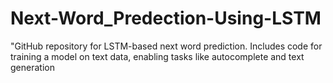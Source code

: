 # Next-Word_Predection-Using-LSTM
"GitHub repository for LSTM-based next word prediction. Includes code for training a model on text data, enabling tasks like autocomplete and text generation
